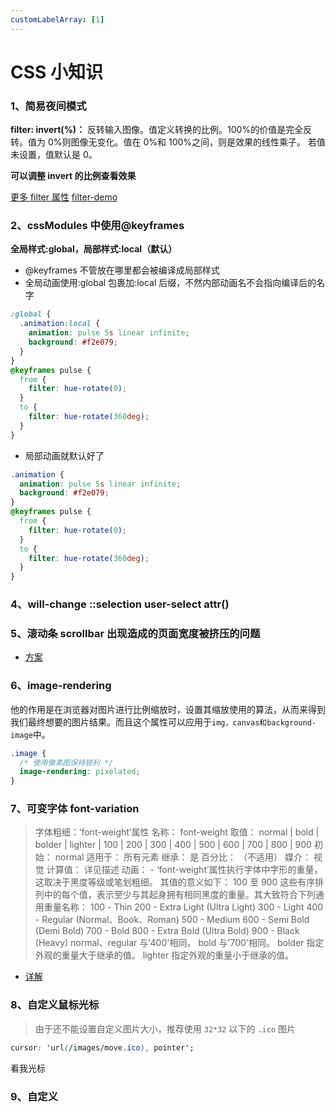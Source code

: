 ```yaml
---
customLabelArray: [1]
---
```


# <Label :level='1' />CSS 小知识

### 1、简易夜间模式

**filter: invert(%)：**
反转输入图像。值定义转换的比例。100%的价值是完全反转。值为 0%则图像无变化。值在 0%和 100%之间，则是效果的线性乘子。 若值未设置，值默认是 0。

<ImgPreview filePath='/css/unpopular/filter1.png' fileName='直接给谷歌的body一条filter: invert(1);里面所有元素都将变化'/>

**可以调整 invert 的比例查看效果**

<!-- more -->

[更多 filter 属性](https://www.runoob.com/cssref/css3-pr-filter.html/)
[filter-demo](https://www.cnblogs.com/wangxiaosan/p/5933670.html/)

### 2、cssModules 中使用@keyframes

**全局样式:global，局部样式:local（默认）**

- @keyframes 不管放在哪里都会被编译成局部样式
- 全局动画使用:global 包裹加:local 后缀，不然内部动画名不会指向编译后的名字

```css
:global {
  .animation:local {
    animation: pulse 5s linear infinite;
    background: #f2e079;
  }
}
@keyframes pulse {
  from {
    filter: hue-rotate(0);
  }
  to {
    filter: hue-rotate(360deg);
  }
}
```

- 局部动画就默认好了

```css
.animation {
  animation: pulse 5s linear infinite;
  background: #f2e079;
}
@keyframes pulse {
  from {
    filter: hue-rotate(0);
  }
  to {
    filter: hue-rotate(360deg);
  }
}
```

### 4、will-change ::selection user-select attr()

### 5、滚动条 scrollbar 出现造成的页面宽度被挤压的问题

- [方案](https://blog.csdn.net/weixin_34112208/article/details/88731678)

### 6、image-rendering

他的作用是在浏览器对图片进行比例缩放时，设置其缩放使用的算法，从而来得到我们最终想要的图片结果。而且这个属性可以应用于`img，canvas和background-image`中。

```css
.image {
  /* 使用像素图保持锐利 */
  image-rendering: pixelated;
}
```

### 7、可变字体 font-variation

> 字体粗细：‘font-weight’属性 名称： font-weight 取值： normal | bold | bolder | lighter | 100 | 200 | 300 | 400 | 500 | 600 | 700 | 800 | 900 初始： normal 适用于： 所有元素 继承： 是 百分比： （不适用） 媒介： 视觉 计算值： 详见描述 动画： - ‘font-weight’属性执行字体中字形的重量，这取决于黑度等级或笔划粗细。 其值的意义如下： 100 至 900 这些有序排列中的每个值，表示至少与其起身拥有相同黑度的重量。其大致符合下列通用重量名称： 100 - Thin 200 - Extra Light (Ultra Light) 300 - Light 400 - Regular (Normal、Book、Roman) 500 - Medium 600 - Semi Bold (Demi Bold) 700 - Bold 800 - Extra Bold (Ultra Bold) 900 - Black (Heavy) normal、regular 与'400'相同。 bold 与'700'相同。 bolder 指定外观的重量大于继承的值。 lighter 指定外观的重量小于继承的值。

- [详解](https://github.com/chokcoco/iCSS/issues/164)

### 8、自定义鼠标光标

> 由于还不能设置自定义图片大小，推荐使用 `32*32` 以下的 `.ico` 图片

```css
cursor: 'url(/images/move.ico), pointer';
```

<el-button :style="{cursor: 'url(/images/move.ico), pointer'}">看我光标</el-button>

### 9、自定义
